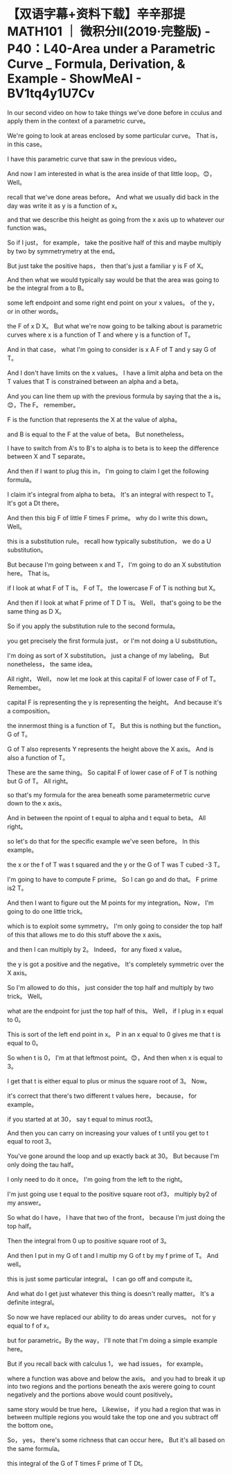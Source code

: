 # 【双语字幕+资料下载】辛辛那提 MATH101 ｜ 微积分Ⅱ(2019·完整版) - P40：L40-Area under a Parametric Curve _ Formula, Derivation, & Example - ShowMeAI - BV1tq4y1U7Cv

In our second video on how to take things we've done before in cculus and apply them in the context of a parametric curve。

 We're going to look at areas enclosed by some particular curve。 That is， in this case。

 I have this parametric curve that saw in the previous video。

 And now I am interested in what is the area inside of that little loop。😊，Well。

 recall that we've done areas before。 And what we usually did back in the day was write it as y is a function of x。

 and that we describe this height as going from the x axis up to whatever our function was。

 So if I just， for example， take the positive half of this and maybe multiply by two by symmetrymetry at the end。

 But just take the positive haps， then that's just a familiar y is F of X。

 And then what we would typically say would be that the area was going to be the integral from a to B。

 some left endpoint and some right end point on your x values。 of the y， or in other words。

 the F of x D X。 But what we're now going to be talking about is parametric curves where x is a function of T and where y is a function of T。

 And in that case， what I'm going to consider is x A F of T and y say G of T。

 And I don't have limits on the x values。 I have a limit alpha and beta on the T values that T is constrained between an alpha and a beta。

 And you can line them up with the previous formula by saying that the a is。😊，The F。 remember。

 F is the function that represents the X at the value of alpha。

 and B is equal to the F at the value of beta。 But nonetheless。

 I have to switch from A's to B's to alpha is to beta is to keep the difference between X and T separate。

And then if I want to plug this in， I'm going to claim I get the following formula。

 I claim it's integral from alpha to beta。 It's an integral with respect to T。 It's got a Dt there。

 And then this big F of little F times F prime。 why do I write this down。 Well。

 this is a substitution rule。 recall how typically substitution， we do a U substitution。

 But because I'm going between x and T， I'm going to do an X substitution here。 That is。

 if I look at what F of T is。 F of T。 the lowercase F of T is nothing but X。

 And then if I look at what F prime of T D T is。 Well， that's going to be the same thing as D X。

 So if you apply the substitution rule to the second formula。

 you get precisely the first formula just， or I'm not doing a U substitution。

 I'm doing as sort of X substitution。 just a change of my labeling。 But nonetheless， the same idea。

All right， Well， now let me look at this capital F of lower case of F of T。 Remember。

 capital F is representing the y is representing the height。 And because it's a composition。

 the innermost thing is a function of T。 But this is nothing but the function。 G of T。

 G of T also represents Y represents the height above the X axis。 And is also a function of T。

 These are the same thing。 So capital F of lower case of F of T is nothing but G of T。 All right。

 so that's my formula for the area beneath some parametermetric curve down to the x axis。

 And in between the npoint of t equal to alpha and t equal to beta。 All right。

 so let's do that for the specific example we've seen before。 In this example。

 the x or the f of T was t squared and the y or the G of T was T cubed -3 T。

 I'm going to have to compute F prime。 So I can go and do that。 F prime is2 T。

 And then I want to figure out the M points for my integration。Now， I'm going to do one little trick。

 which is to exploit some symmetry。 I'm only going to consider the top half of this that allows me to do this stuff above the x axis。

 and then I can multiply by 2。 Indeed， for any fixed x value。

 the y is got a positive and the negative。 It's completely symmetric over the X axis。

 So I'm allowed to do this， just consider the top half and multiply by two trick。 Well。

 what are the endpoint for just the top half of this。 Well， if I plug in x equal to 0。

 This is sort of the left end point in x。 P in an x equal to 0 gives me that t is equal to 0。

 So when t is 0， I'm at that leftmost point。😊，And then when x is equal to 3。

 I get that t is either equal to plus or minus the square root of 3。 Now。

 it's correct that there's two different t values here， because， for example。

 if you started at at 30， say t equal to minus root3。

 And then you can carry on increasing your values of t until you get to t equal to root 3。

 You've gone around the loop and up exactly back at 30。 But because I'm only doing the tau half。

 I only need to do it once。 I'm going from the left to the right。

 I'm just going use t equal to the positive square root of3， multiply by2 of my answer。

 So what do I have， I have that two of the front， because I'm just doing the top half。

 Then the integral from 0 up to positive square root of 3。

 And then I put in my G of t and I multip my G of t by my f prime of T。 And well。

 this is just some particular integral。 I can go off and compute it。

 And what do I get just whatever this thing is doesn't really matter。 It's a definite integral。

 So now we have replaced our ability to do areas under curves。 not for y equal to f of x。

 but for parametric。By the way， I'll note that I'm doing a simple example here。

 But if you recall back with calculus 1， we had issues， for example。

 where a function was above and below the axis。 and you had to break it up into two regions and the portions beneath the axis werere going to count negatively and the portions above would count positively。

 same story would be true here。 Likewise， if you had a region that was in between multiple regions you would take the top one and you subtract off the bottom one。

 So， yes， there's some richness that can occur here。 But it's all based on the same formula。

 this integral of the G of T times F prime of T Dt。

